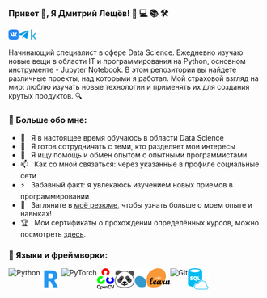 ### Привет 👋, Я Дмитрий Лещёв! 🚀 💻 📚 🛠️
<a href='https://vk.com/parisdrill'><img align='left' alt="linkedin" src="assets/vk.png" height='20px'/></a>

<a href='https://t.me/leshiov_dmitriy'><img align='left' alt="twitter" src="assets/telegram.png" height='20px'/></a>

<a href='https://www.kaggle.com/dima123s'><img alt="kaggle" src="assets/kaggle.svg" height='20px'/></a>


Начинающий специалист в сфере Data Science. Ежедневно изучаю новые вещи в области IT и программирования на Python, основном инструменте - Jupyter Notebook. В этом репозитории вы найдете различные проекты, над которыми я работал. Мой страховой взгляд на мир: люблю изучать новые технологии и применять их для создания крутых продуктов. 🔍
<br/>

### 🧐 Больше обо мне:

- 🌱 &nbsp; Я в настоящее время обучаюсь в области Data Science 
- 👯 &nbsp; Я готов сотрудничать с теми, кто разделяет мои интересы 
- 🤔 &nbsp; Я ищу помощь и обмен опытом с опытными программистами 
- 📫 &nbsp; Как со мной связаться: через указанные в профиле социальные сети 
- ⚡ &nbsp; Забавный факт: я увлекаюсь изучением новых приемов в программировании 
- 📝 &nbsp; Загляните в [моё резюме]('https://drive.google.com/file/d/1TahvvltUQeMfttDeAuF-nOx2sZzDtkIT/view?usp=drive_link'), чтобы узнать больше о моем опыте и навыках!
- 🏆 &nbsp; Мои сертификаты о прохождении определённых курсов, можно посмотреть [здесь](https://drive.google.com/drive/folders/1AhywDiQG2vXXxXHrqK2cUYxT-a8-5zxu?usp=drive_link).

### 🔨 Языки и фреймворки:
<a href="https://www.python.org" target="_blank"><img align="left" alt="Python" height="42px" src="https://raw.githubusercontent.com/rahul-jha98/github_readme_icons/main/language_and_tools/square/python/python.svg"></a>
<a href="https://www.r-project.org/" target="_blank"><img align="left" alt="R" height="42px" src="https://github.com/Lapamore/lapamore/blob/main/assets/r.png"></a>
<a href="https://pytorch.org/" target="_blank"> <img align="left" src="https://raw.githubusercontent.com/rahul-jha98/github_readme_icons/main/language_and_tools/square/pytorch/pytorch.svg" alt="PyTorch" height="42px"/> </a> 
<a href="https://opencv.org/" target="_blank"> <img align="left" src="https://github.com/Lapamore/lapamore/blob/main/assets/cv.png" alt="OpenCV" height="42px"/> </a> 
<a href="https://pandas.pydata.org/" target="_blank"> <img align="left" src="https://github.com/Lapamore/lapamore/blob/main/assets/panda.svg" alt="Pandas" height="41px"/> </a> 
<a href="https://scikit-learn.org/" target="_blank"><img align="left" alt="scikit-learn" height="38px" src="https://github.com/Lapamore/lapamore/blob/main/assets/sk.svg"></a>
<a href="https://git-scm.com/" target="_blank"> <img src="https://raw.githubusercontent.com/rahul-jha98/github_readme_icons/main/language_and_tools/square/git-scm/git-scm.svg" align="left" alt="Git" height="42px"/> </a>
<a href="https://www.w3schools.com/sql/" target="_blank"> <img src="https://github.com/Lapamore/lapamore/blob/main/assets/sql.svg" align="left" alt="SQL" height="42px"/> </a>
